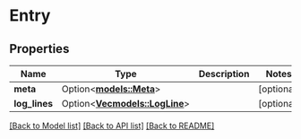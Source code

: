 # Entry

## Properties

Name | Type | Description | Notes
------------ | ------------- | ------------- | -------------
**meta** | Option<[**models::Meta**](Meta.md)> |  | [optional]
**log_lines** | Option<[**Vec<models::LogLine>**](LogLine.md)> |  | [optional]

[[Back to Model list]](../README.md#documentation-for-models) [[Back to API list]](../README.md#documentation-for-api-endpoints) [[Back to README]](../README.md)


